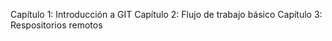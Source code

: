 Capítulo 1: Introducción a GIT
Capítulo 2: Flujo de trabajo básico
Capítulo 3: Respositorios remotos
